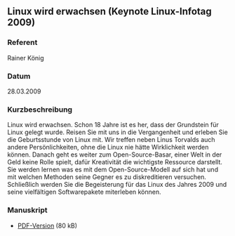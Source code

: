 ## Linux wird erwachsen (Keynote Linux-Infotag 2009)


### Referent
Rainer König

### Datum
28.03.2009

### Kurzbeschreibung
Linux wird erwachsen. Schon 18 Jahre ist es her, dass der Grundstein für Linux
gelegt wurde. Reisen Sie mit uns in die Vergangenheit und erleben Sie die
Geburtsstunde von Linux mit. Wir treffen neben Linus Torvalds auch andere
Persönlichkeiten, ohne die Linux nie hätte Wirklichkeit werden können. Danach
geht es weiter zum Open-Source-Basar, einer Welt in der Geld keine Rolle
spielt, dafür Kreativität die wichtigste Ressource darstellt. Sie werden lernen
was es mit dem Open-Source-Modell auf sich hat und mit welchen Methoden seine
Gegner es zu diskreditieren versuchen. Schließlich werden Sie die Begeisterung
für das Linux des Jahres 2009 und seine vielfältigen Softwarepakete miterleben
können.

### Manuskript

* [PDF-Version](/download/Vortraege/Keynote_LIT_2009.pdf) (80 kB)

